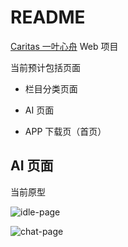 # README



[Caritas 一叶心舟](https://caritas.pro/) Web 项目

当前预计包括页面

- 栏目分类页面

- AI 页面

- APP 下载页（首页）
  
  

## AI 页面

当前原型

![idle-page](./assets\029e864d-99e2-4e1e-9b63-3fb6f015b3c5.png "idle-page")



![chat-page](./assets\7c2ff732-32a7-436f-8694-cace22f3efab.png "chat-page")

